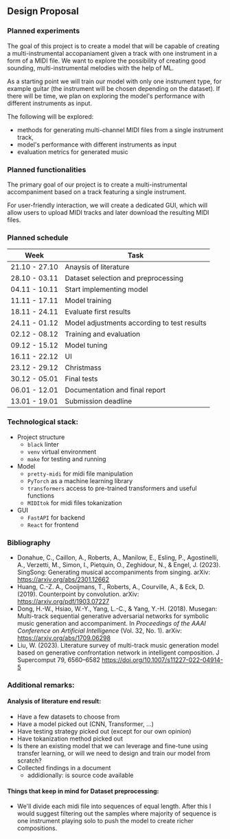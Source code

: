 ## Design Proposal
### Planned experiments
The goal of this project is to create a model that will be capable of creating a multi-instrumental accopaniament given a track with one instrument in a form of a MIDI file. We want to explore the possibility of creating good sounding, multi-instrumental melodies with the help of ML.

As a starting point we will train our model with only one instrument type, for example guitar (the instrument will be chosen depending on the dataset). If there will be time, we plan on exploring the model's performance with different instruments as input.

The following will be explored:
- methods for generating multi-channel MIDI files from a single instrument track,
- model's performance with different instruments as input
- evaluation metrics for generated music

### Planned functionalities
The primary goal of our project is to create a multi-instrumental accompaniment based on a track featuring a single instrument.

For user-friendly interaction, we will create a dedicated GUI, which will allow users to upload MIDI tracks and later download the resulting MIDI files.


### Planned schedule

| Week   | Task  |
| ---    | ---   |
| 21.10 - 27.10 | Anaysis of literature |
| 28.10 - 03.11 | Dataset selection and preprocessing |
| 04.11 - 10.11 | Start implementing model |
| 11.11 - 17.11 | Model training |
| 18.11 - 24.11 | Evaluate first results |
| 24.11 - 01.12 | Model adjustments according to test results |
| 02.12 - 08.12 | Training and evaluation |
| 09.12 - 15.12 | Model tuning |
| 16.11 - 22.12 | UI |
| 23.12 - 29.12 | Christmass |
| 30.12 - 05.01 | Final tests |
| 06.01 - 12.01 | Documentation and final report |
| 13.01 - 19.01 | Submission deadline |


### Technological stack:
- Project structure
    - `black` linter
    - `venv` virtual environment
    - `make` for testing and running
- Model
    - `pretty-midi` for midi file manipulation
    - `PyTorch` as a machine learning library
    - `transformers` access to pre-trained transformers and useful functions
    - `MIDItok` for midi files tokanization
- GUI
    - `FastAPI` for backend
    - `React` for frontend

### Bibliography
- Donahue, C., Caillon, A., Roberts, A., Manilow, E., Esling, P., Agostinelli, A., Verzetti, M., Simon, I., Pietquin, O., Zeghidour, N., & Engel, J. (2023). SingSong: Generating musical accompaniments from singing. arXiv: https://arxiv.org/abs/2301.12662
- Huang, C.-Z. A., Cooijmans, T., Roberts, A., Courville, A., & Eck, D. (2019). Counterpoint by convolution. arXiv: https://arxiv.org/pdf/1903.07227
- Dong, H.-W., Hsiao, W.-Y., Yang, L.-C., & Yang, Y.-H. (2018). Musegan: Multi-track sequential generative adversarial networks for symbolic music generation and accompaniment. In *Proceedings of the AAAI Conference on Artificial Intelligence* (Vol. 32, No. 1). arXiv: https://arxiv.org/abs/1709.06298
- Liu, W. (2023). Literature survey of multi-track music generation model based on generative confrontation network in intelligent composition. J Supercomput 79, 6560–6582  https://doi.org/10.1007/s11227-022-04914-5


### Additional remarks:
#### Analysis of literature end result:
- Have a few datasets to choose from
- Have a model picked out (CNN, Transformer, ...)
- Have testing strategy picked out (except for our own opinion)
- Have tokanization method picked out
- Is there an existing model that we can leverage and fine-tune using transfer learning, or will we need to design and train our model from scratch?
- Collected findings in a document
    - addidionally: is source code available


#### Things that keep in mind for Dataset preprocessing:
- We'll divide each midi file into sequences of equal length. After this I would suggest filtering out the samples where majority of sequence is one instrument playing solo to push the model to create richer compositions.
